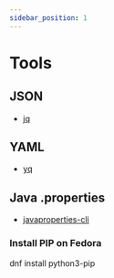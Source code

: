 ```yaml
---
sidebar_position: 1
---
```


# Tools

## JSON

- [jq](https://github.com/jqlang/jq)

## YAML

- [yq](https://github.com/mikefarah/yq)

## Java .properties

- [javaproperties-cli](https://github.com/jwodder/javaproperties-cli)

### Install PIP on Fedora

dnf install python3-pip
